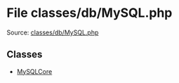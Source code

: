 File classes/db/MySQL.php
=========
Source: [classes/db/MySQL.php](https://github.com/PrestaShop/PrestaShop/blob/1.6.1.1/classes/db/MySQL.php)


Classes
-------

* [MySQLCore](class.MySQLCore.md)

